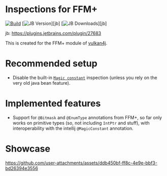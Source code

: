 # Inspections for FFM+

[![Build](https://github.com/club-doki7/ffm-plus-inspections/actions/workflows/build.yml/badge.svg)](https://github.com/club-doki7/ffm-plus-inspections/actions/workflows/build.yml)
[![JB Version](https://img.shields.io/jetbrains/plugin/v/27683)][jb]
[![JB Downloads](https://img.shields.io/jetbrains/plugin/d/27683)][jb]

jb: https://plugins.jetbrains.com/plugin/27683

This is created for the FFM+ module of [vulkan4j](https://github.com/club-doki7/vulkan4j).

# Recommended setup

+ Disable the built-in [`Magic constant`](https://www.jetbrains.com/help/inspectopedia/MagicConstant.html) inspection (unless you rely on the very old java bean feature).

# Implemented features

+ Support for `@Bitmask` and `@EnumType` annotations from FFM+, so far only works on primitive types (so, not including `IntPtr` and stuff), with interoperability with the intellij `@MagicConstant` annotation.

# Showcase

https://github.com/user-attachments/assets/ddb450bf-ff8c-4e9e-bbf3-bd26394e3556
